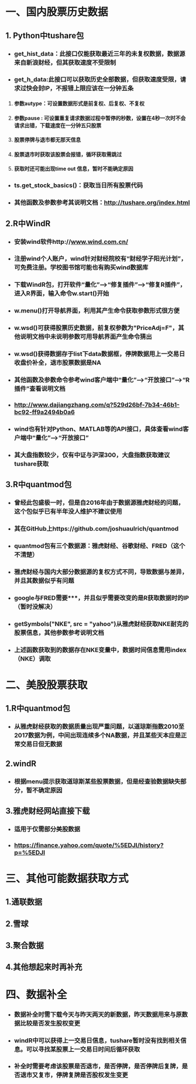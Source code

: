# 一、国内股票历史数据

## 1. Python中tushare包

- ### get_hist_data：此接口仅能获取最近三年的未复权数据，数据源来自新浪财经，但其获取速度不受限制

- ### get_h_data:此接口可以获取历史全部数据，但获取速度受限，请求过快会封IP，不报错上限应该在一分钟五条

1. #### 参数autype：可设置数据形式是前复权、后复权、不复权

2. #### **参数pause** :  可设置重复请求数据过程中暂停的秒数，设置在4秒一次时不会请求出错，下载速度在一分钟五只股票

3. #### 股票停牌与退市都无那天信息

4. #### 股票退市时获取该股票会报错，循环获取需跳过

5. #### 获取时还可能出现time out 信息，暂时不能确定原因

- ### ts.get_stock_basics()：获取当日所有股票代码

- ### 其他函数及参数参考其说明文档：http://tushare.org/index.html

## 2.R中WindR

- ### 安装wind软件http://www.wind.com.cn/

- ### 注册wind个人账户，wind针对财经院校有“财经学子阳光计划”，可免费注册。学校图书馆可能也有购买wind数据库

- ### 下载WindR包，打开软件“量化”——>“修复插件”——>“修复R插件”，进入R界面，输入命令w.start()开始

- ### w.menu()打开导航界面，利用其产生命令获取参数形式很方便

- ### w.wsd()可获得股票历史数据，前复权参数为"PriceAdj=F"，其他说明文档中未说明参数可用导航界面产生命令猜出

- ### w.wsd()获得数据存于list下data数据框，停牌数据用上一交易日收盘价补全，退市股票数据是NA

- ### 其他函数及参数命令参考wind客户端中“量化”——>“开放接口”——>“R插件”查看说明文档

- ### http://www.dajiangzhang.com/q?529d26bf-7b34-46b1-bc92-ff9a2494b0a6

- ### wind也有针对Python、MATLAB等的API接口，具体查看wind客户端中“量化”——>“开放接口”

- ### 其大盘指数较少，仅有中证与沪深300，大盘指数获取建议tushare获取

## 3.R中quantmod包

- ### 曾经此包盛极一时，但是自2016年由于数据源雅虎财经的问题，这个包似乎已有半年没人维护不建议使用

- ### 其在GitHub上https://github.com/joshuaulrich/quantmod

- ### quantmod包有三个数据源：雅虎财经、谷歌财经、FRED（这个不清楚）

- ### 雅虎财经与国内大部分数据源的复权方式不同，导致数据与差异，并且其数据似乎有问题

- ### google与FRED需要***，并且似乎需要改变的是R获取数据时的IP（暂时没解决）

- ### getSymbols("NKE", src = "yahoo")从雅虎财经获取NKE耐克的股票信息，其他参数参考说明文档

- ### 上述函数获取到的数据存在NKE变量中，数据时间信息需用index（NKE）调取

 

# 二、美股股票获取

## 1.R中quantmod包

- ### 从雅虎财经获取的数据质量出现严重问题，以道琼斯指数2010至2017数据为例，中间出现连续多个NA数据，并且某些天本应是正常交易日但无数据

## 2.windR

- ### 根据menu提示获取道琼斯某些股票数据，但是经查验数据缺失部分，暂不确定原因

## 3.雅虎财经网站直接下载

- ### 适用于仅需部分美股数据

- ### https://finance.yahoo.com/quote/%5EDJI/history?p=%5EDJI

 

#  三、其他可能数据获取方式

## 1.通联数据

## 2.雪球

## 3.聚合数据

## 4.其他想起来时再补充

 

# 四、数据补全

- ### 数据补全时需下载今天与昨天两天的新数据，昨天数据用来与原数据比较是否发生股权变更

- ### windR中可以获得上一交易日信息，tushare暂时没有找到相关信息。可以寻找某股票上一交易日时间后循环获取

- ### 补全时需要考虑该股票是否退市，是否停牌，是否停牌后复牌，是否退市又复市，停牌复牌是否股权发生变更